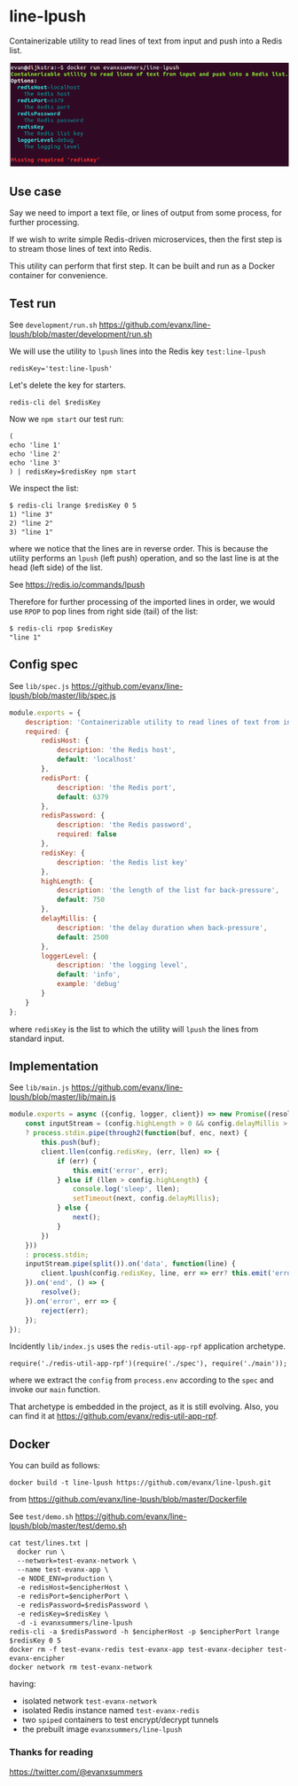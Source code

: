 
# line-lpush

Containerizable utility to read lines of text from input and push into a Redis list.

<img src="https://raw.githubusercontent.com/evanx/line-lpush/master/docs/readme/main2.png"/>

## Use case

Say we need to import a text file, or lines of output from some process, for further processing.

If we wish to write simple Redis-driven microservices, then the first step is to stream those lines of text into Redis.

This utility can perform that first step. It can be built and run as a Docker container for convenience.

## Test run

See `development/run.sh` https://github.com/evanx/line-lpush/blob/master/development/run.sh

We will use the utility to `lpush` lines into the Redis key `test:line-lpush`
```
redisKey='test:line-lpush'
```
Let's delete the key for starters.
```
redis-cli del $redisKey
```
Now we `npm start` our test run:
```
(
echo 'line 1'
echo 'line 2'
echo 'line 3'
) | redisKey=$redisKey npm start
```
We inspect the list:
```
$ redis-cli lrange $redisKey 0 5
1) "line 3"
2) "line 2"
3) "line 1"
```
where we notice that the lines are in reverse order. This is because the utility performs an `lpush` (left push) operation, and so the last line is at the head (left side) of the list.

See https://redis.io/commands/lpush

Therefore for further processing of the imported lines in order, we would use `RPOP` to pop lines from right side (tail) of the list:
```
$ redis-cli rpop $redisKey
"line 1"
```

## Config spec

See `lib/spec.js` https://github.com/evanx/line-lpush/blob/master/lib/spec.js
```javascript
module.exports = {
    description: 'Containerizable utility to read lines of text from input and push into a Redis list.',
    required: {
        redisHost: {
            description: 'the Redis host',
            default: 'localhost'
        },
        redisPort: {
            description: 'the Redis port',
            default: 6379
        },
        redisPassword: {
            description: 'the Redis password',
            required: false
        },
        redisKey: {
            description: 'the Redis list key'
        },
        highLength: {
            description: 'the length of the list for back-pressure',
            default: 750
        },
        delayMillis: {
            description: 'the delay duration when back-pressure',
            default: 2500
        },        
        loggerLevel: {
            description: 'the logging level',
            default: 'info',
            example: 'debug'
        }
    }
};
```
where `redisKey` is the list to which the utility will `lpush` the lines from standard input.

## Implementation

See `lib/main.js` https://github.com/evanx/line-lpush/blob/master/lib/main.js
```javascript
module.exports = async ({config, logger, client}) => new Promise((resolve, reject) => {
    const inputStream = (config.highLength > 0 && config.delayMillis > 0)
    ? process.stdin.pipe(through2(function(buf, enc, next) {
        this.push(buf);
        client.llen(config.redisKey, (err, llen) => {
            if (err) {
                this.emit('error', err);
            } else if (llen > config.highLength) {
                console.log('sleep', llen);
                setTimeout(next, config.delayMillis);
            } else {
                next();
            }
        })
    }))
    : process.stdin;
    inputStream.pipe(split()).on('data', function(line) {
        client.lpush(config.redisKey, line, err => err? this.emit('error', err): undefined);
    }).on('end', () => {
        resolve();
    }).on('error', err => {
        reject(err);
    });
});
```

Incidently `lib/index.js` uses the `redis-util-app-rpf` application archetype.
```
require('./redis-util-app-rpf')(require('./spec'), require('./main'));
```
where we extract the `config` from `process.env` according to the `spec` and invoke our `main` function.

That archetype is embedded in the project, as it is still evolving. Also, you can find it at https://github.com/evanx/redis-util-app-rpf.


## Docker

You can build as follows:
```
docker build -t line-lpush https://github.com/evanx/line-lpush.git
```
from https://github.com/evanx/line-lpush/blob/master/Dockerfile

See `test/demo.sh` https://github.com/evanx/line-lpush/blob/master/test/demo.sh
```
cat test/lines.txt |
  docker run \
  --network=test-evanx-network \
  --name test-evanx-app \
  -e NODE_ENV=production \
  -e redisHost=$encipherHost \
  -e redisPort=$encipherPort \
  -e redisPassword=$redisPassword \
  -e redisKey=$redisKey \
  -d -i evanxsummers/line-lpush
redis-cli -a $redisPassword -h $encipherHost -p $encipherPort lrange $redisKey 0 5
docker rm -f test-evanx-redis test-evanx-app test-evanx-decipher test-evanx-encipher
docker network rm test-evanx-network
```
having:
- isolated network `test-evanx-network`
- isolated Redis instance named `test-evanx-redis`
- two `spiped` containers to test encrypt/decrypt tunnels
- the prebuilt image `evanxsummers/line-lpush`

### Thanks for reading

https://twitter.com/@evanxsummers
